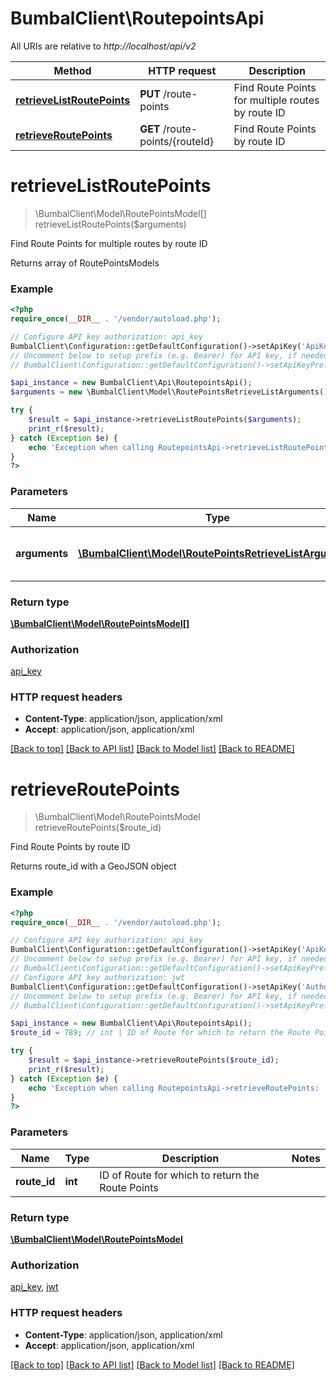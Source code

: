 # BumbalClient\RoutepointsApi

All URIs are relative to *http://localhost/api/v2*

Method | HTTP request | Description
------------- | ------------- | -------------
[**retrieveListRoutePoints**](RoutepointsApi.md#retrieveListRoutePoints) | **PUT** /route-points | Find Route Points for multiple routes by route ID
[**retrieveRoutePoints**](RoutepointsApi.md#retrieveRoutePoints) | **GET** /route-points/{routeId} | Find Route Points by route ID


# **retrieveListRoutePoints**
> \BumbalClient\Model\RoutePointsModel[] retrieveListRoutePoints($arguments)

Find Route Points for multiple routes by route ID

Returns array of RoutePointsModels

### Example
```php
<?php
require_once(__DIR__ . '/vendor/autoload.php');

// Configure API key authorization: api_key
BumbalClient\Configuration::getDefaultConfiguration()->setApiKey('ApiKey', 'YOUR_API_KEY');
// Uncomment below to setup prefix (e.g. Bearer) for API key, if needed
// BumbalClient\Configuration::getDefaultConfiguration()->setApiKeyPrefix('ApiKey', 'Bearer');

$api_instance = new BumbalClient\Api\RoutepointsApi();
$arguments = new \BumbalClient\Model\RoutePointsRetrieveListArguments(); // \BumbalClient\Model\RoutePointsRetrieveListArguments | Route Points RetrieveList Arguments

try {
    $result = $api_instance->retrieveListRoutePoints($arguments);
    print_r($result);
} catch (Exception $e) {
    echo 'Exception when calling RoutepointsApi->retrieveListRoutePoints: ', $e->getMessage(), PHP_EOL;
}
?>
```

### Parameters

Name | Type | Description  | Notes
------------- | ------------- | ------------- | -------------
 **arguments** | [**\BumbalClient\Model\RoutePointsRetrieveListArguments**](../Model/RoutePointsRetrieveListArguments.md)| Route Points RetrieveList Arguments |

### Return type

[**\BumbalClient\Model\RoutePointsModel[]**](../Model/RoutePointsModel.md)

### Authorization

[api_key](../../README.md#api_key)

### HTTP request headers

 - **Content-Type**: application/json, application/xml
 - **Accept**: application/json, application/xml

[[Back to top]](#) [[Back to API list]](../../README.md#documentation-for-api-endpoints) [[Back to Model list]](../../README.md#documentation-for-models) [[Back to README]](../../README.md)

# **retrieveRoutePoints**
> \BumbalClient\Model\RoutePointsModel retrieveRoutePoints($route_id)

Find Route Points by route ID

Returns route_id with a GeoJSON object

### Example
```php
<?php
require_once(__DIR__ . '/vendor/autoload.php');

// Configure API key authorization: api_key
BumbalClient\Configuration::getDefaultConfiguration()->setApiKey('ApiKey', 'YOUR_API_KEY');
// Uncomment below to setup prefix (e.g. Bearer) for API key, if needed
// BumbalClient\Configuration::getDefaultConfiguration()->setApiKeyPrefix('ApiKey', 'Bearer');
// Configure API key authorization: jwt
BumbalClient\Configuration::getDefaultConfiguration()->setApiKey('Authorization', 'YOUR_API_KEY');
// Uncomment below to setup prefix (e.g. Bearer) for API key, if needed
// BumbalClient\Configuration::getDefaultConfiguration()->setApiKeyPrefix('Authorization', 'Bearer');

$api_instance = new BumbalClient\Api\RoutepointsApi();
$route_id = 789; // int | ID of Route for which to return the Route Points

try {
    $result = $api_instance->retrieveRoutePoints($route_id);
    print_r($result);
} catch (Exception $e) {
    echo 'Exception when calling RoutepointsApi->retrieveRoutePoints: ', $e->getMessage(), PHP_EOL;
}
?>
```

### Parameters

Name | Type | Description  | Notes
------------- | ------------- | ------------- | -------------
 **route_id** | **int**| ID of Route for which to return the Route Points |

### Return type

[**\BumbalClient\Model\RoutePointsModel**](../Model/RoutePointsModel.md)

### Authorization

[api_key](../../README.md#api_key), [jwt](../../README.md#jwt)

### HTTP request headers

 - **Content-Type**: application/json, application/xml
 - **Accept**: application/json, application/xml

[[Back to top]](#) [[Back to API list]](../../README.md#documentation-for-api-endpoints) [[Back to Model list]](../../README.md#documentation-for-models) [[Back to README]](../../README.md)

